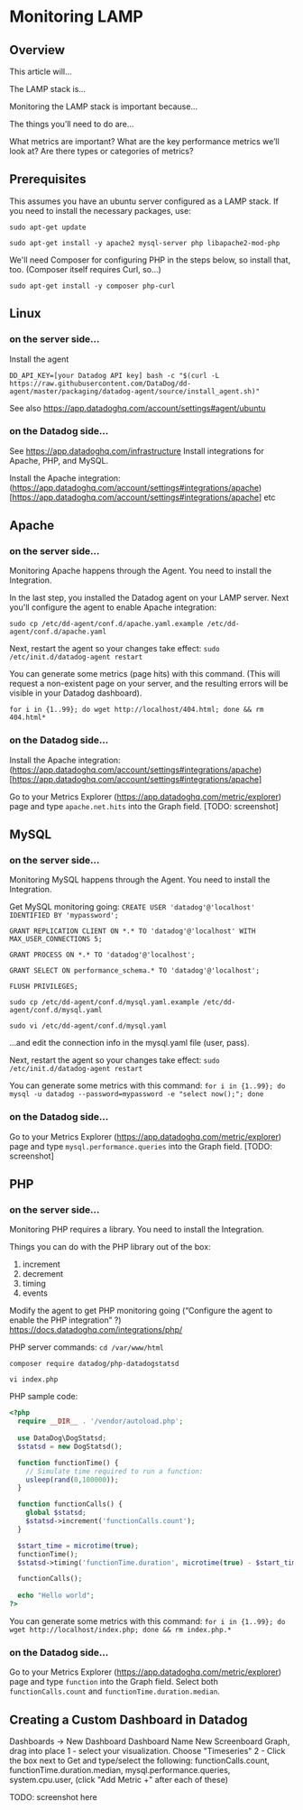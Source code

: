 # Monitoring LAMP

## Overview

This article will…

The LAMP stack is…

Monitoring the LAMP stack is important because…

The things you’ll need to do are…

What metrics are important? What are the key performance metrics we’ll look at? Are there types or categories of metrics?

## Prerequisites

This assumes you have an ubuntu server configured as a LAMP stack. If you need to install the necessary 
packages, use:

`sudo apt-get update`

`sudo apt-get install -y apache2 mysql-server php libapache2-mod-php`

We'll need Composer for configuring PHP in the steps below, so install that, too. (Composer itself requires Curl, so...)

`sudo apt-get install -y composer php-curl`

## Linux
### on the server side...
Install the agent

`DD_API_KEY=[your Datadog API key] bash -c "$(curl -L https://raw.githubusercontent.com/DataDog/dd-agent/master/packaging/datadog-agent/source/install_agent.sh)"`

See also https://app.datadoghq.com/account/settings#agent/ubuntu

### on the Datadog side...

See https://app.datadoghq.com/infrastructure 
Install integrations for Apache, PHP, and MySQL.


Install the Apache integration: (https://app.datadoghq.com/account/settings#integrations/apache)[https://app.datadoghq.com/account/settings#integrations/apache] etc


## Apache
### on the server side...
Monitoring Apache happens through the Agent. You need to install the Integration.

In the last step, you installed the Datadog agent on your LAMP server. Next you'll configure the agent to enable Apache integration:

`sudo cp /etc/dd-agent/conf.d/apache.yaml.example /etc/dd-agent/conf.d/apache.yaml`

Next, restart the agent so your changes take effect:
`sudo /etc/init.d/datadog-agent restart`

You can generate some metrics (page hits) with this command. (This will request a non-existent page on your server, and the resulting errors will be visible in your Datadog dashboard).

`for i in {1..99}; do wget http://localhost/404.html; done && rm 404.html*`



### on the Datadog side...

Install the Apache integration: (https://app.datadoghq.com/account/settings#integrations/apache)[https://app.datadoghq.com/account/settings#integrations/apache]

Go to your Metrics Explorer (https://app.datadoghq.com/metric/explorer) page and type `apache.net.hits` into the Graph field. [TODO: screenshot]

## MySQL
### on the server side...
Monitoring MySQL happens through the Agent. You need to install the Integration.

Get MySQL monitoring going:
`CREATE USER 'datadog'@'localhost' IDENTIFIED BY 'mypassword';`

`GRANT REPLICATION CLIENT ON *.* TO 'datadog'@'localhost' WITH MAX_USER_CONNECTIONS 5;`

`GRANT PROCESS ON *.* TO 'datadog'@'localhost';`

`GRANT SELECT ON performance_schema.* TO 'datadog'@'localhost';`

`FLUSH PRIVILEGES;`

`sudo cp /etc/dd-agent/conf.d/mysql.yaml.example /etc/dd-agent/conf.d/mysql.yaml`

`sudo vi /etc/dd-agent/conf.d/mysql.yaml`

...and edit the connection info in the mysql.yaml file (user, pass).

Next, restart the agent so your changes take effect:
`sudo /etc/init.d/datadog-agent restart`

You can generate some metrics with this command:
`for i in {1..99}; do mysql -u datadog --password=mypassword -e "select now();"; done`

### on the Datadog side...

Go to your Metrics Explorer (https://app.datadoghq.com/metric/explorer) page and type `mysql.performance.queries` into the Graph field. [TODO: screenshot]


## PHP
### on the server side...
Monitoring PHP requires a library. You need to install the Integration.

Things you can do with the PHP library out of the box:
1. increment
1. decrement
1. timing
1. events

Modify the agent to get PHP monitoring going
(“Configure the agent to enable the PHP integration” ?)
https://docs.datadoghq.com/integrations/php/

PHP server commands:
`cd /var/www/html`

`composer require datadog/php-datadogstatsd`

`vi index.php`

PHP sample code:
```php
<?php
  require __DIR__ . '/vendor/autoload.php';
 
  use DataDog\DogStatsd;
  $statsd = new DogStatsd();

  function functionTime() {
    // Simulate time required to run a function:
    usleep(rand(0,100000));
  }

  function functionCalls() {
    global $statsd;
    $statsd->increment('functionCalls.count');
  }

  $start_time = microtime(true);
  functionTime();
  $statsd->timing('functionTime.duration', microtime(true) - $start_time);

  functionCalls();
  
  echo "Hello world";
?>
```

You can generate some metrics with this command:
`for i in {1..99}; do wget http://localhost/index.php; done && rm index.php.*`

### on the Datadog side...

Go to your Metrics Explorer (https://app.datadoghq.com/metric/explorer) page and type `function` into the Graph field. Select both `functionCalls.count` and `functionTime.duration.median`.

## Creating a Custom Dashboard in Datadog
Dashboards -> New Dashboard
Dashboard Name
New Screenboard
Graph, drag into place
1 - select your visualization. Choose "Timeseries"
2 - Click the box next to Get and type/select the following: functionCalls.count, functionTime.duration.median, mysql.performance.queries, system.cpu.user, 
(click "Add Metric +" after each of these)

TODO: screenshot here
